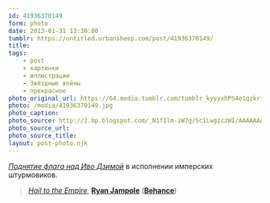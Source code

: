 ```yaml
---
id: 41936370149
form: photo
date: 2013-01-31 13:30:00
tumblr: https://untitled.urbansheep.com/post/41936370149/
title:
tags:
    - post
    - картинки
    - иллюстрации
    - Звёздные войны
    - прекрасное
photo_original_url: https://64.media.tumblr.com/tumblr_kyyyxhPS4e1qzkrfxo1_1280.jpg
photo: /media/41936370149.jpg
photo_caption: 
photo_source: http://2.bp.blogspot.com/_N1fIlm-iW7g/Sc1LwgzczWI/AAAAAAAAAGw/S5WaFDMb41A/s1600/stormtrooper_painter_03_SM.jpg
photo_source_url:
photo_source_title:
layout: post-photo.njk
---
```


<p><p><i><a href="http://ahoy.tk-jk.net/Images8/Iwo_Jima/FlagRaisingPhotographIwoJima.jpg">Поднятие флага над Иво Дзимой</a></i> в исполнении имперских штурмовиков.</p>

<blockquote>
<p><a href="http://www.behance.net/Gallery/Hail-to-the-Empire/202564"><i>Hail to the Empire</i></a>, <a href="http://jampolinski.blogspot.com/"><b>Ryan Jampole</b></a> (<a href="http://www.behance.net/Jampolinski"><b>Behance</b></a>)</p></blockquote></p>
